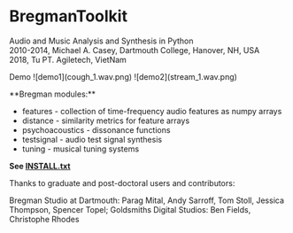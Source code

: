 # BregmanToolkit

<p>
Audio and Music Analysis and Synthesis in Python<br />
2010-2014, Michael A. Casey, Dartmouth College, Hanover, NH, USA<br />
2018, Tu PT. Agiletech, VietNam<br />
</p>
Demo
![demo1](cough_1.wav.png)
![demo2](stream_1.wav.png)
<p>
**Bregman modules:**
<ul>
<li>features - collection of time-frequency audio features as numpy arrays</li>
<li>distance - similarity metrics for feature arrays</li>
<li>psychoacoustics - dissonance functions</li>
<li>testsignal - audio test signal synthesis</li>
<li>tuning - musical tuning systems</li>
</ul>
</p>

**See [INSTALL.txt](INSTALL.txt)**

Thanks to graduate and post-doctoral users and contributors:

Bregman Studio at Dartmouth: Parag Mital,
Andy Sarroff, Tom Stoll, Jessica Thompson, Spencer Topel; Goldsmiths Digital Studios: Ben Fields, Christophe Rhodes
